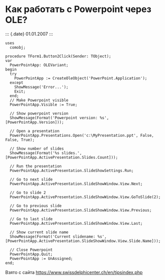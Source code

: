 Как работать с Powerpoint через OLE?
====================================

::: {.date}
01.01.2007
:::

    uses 
      comobj; 
     
    procedure TForm1.Button2Click(Sender: TObject); 
    var 
      PowerPointApp: OLEVariant; 
    begin 
      try 
        PowerPointApp := CreateOleObject('PowerPoint.Application'); 
      except 
        ShowMessage('Error...'); 
        Exit; 
      end; 
      // Make Powerpoint visible 
      PowerPointApp.Visible := True; 
     
      // Show powerpoint version 
      ShowMessage(Format('Powerpoint version: %s',[PowerPointApp.Version])); 
     
      // Open a presentation 
      PowerPointApp.Presentations.Open('c:\MyPresentation.ppt', False, False, True); 
     
      // Show number of slides 
      ShowMessage(Format('%s slides.',[PowerPointApp.ActivePresentation.Slides.Count])); 
     
      // Run the presentation 
      PowerPointApp.ActivePresentation.SlideShowSettings.Run; 
     
      // Go to next slide 
      PowerPointApp.ActivePresentation.SlideShowWindow.View.Next; 
     
      // Go to slide 2 
      PowerPointApp.ActivePresentation.SlideShowWindow.View.GoToSlide(2); 
     
      // Go to previous slide 
      PowerPointApp.ActivePresentation.SlideShowWindow.View.Previous; 
     
      // Go to last slide 
      PowerPointApp.ActivePresentation.SlideShowWindow.View.Last; 
     
      // Show current slide name 
      ShowMessage(Format('Current slidename: %s',[PowerPointApp.ActivePresentation.SlideShowWindow.View.Slide.Name])); 
     
      // Close Powerpoint 
      PowerPointApp.Quit; 
      PowerPointApp := UnAssigned; 
    end;

Взято с сайта <https://www.swissdelphicenter.ch/en/tipsindex.php>
